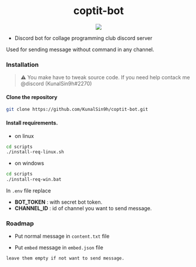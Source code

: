 <h1 align="center">coptit-bot</h1>
<p align="center">
  <img src="https://user-images.githubusercontent.com/82411321/177823799-7c34a3ad-047e-4605-8b2e-5803bdd2561f.png"/>
</p>

- Discord bot for collage programming club discord server

 Used for sending message without command in any channel.


### Installation

> :warning:  You make have to tweak source code. If you need help contack me @discord (KunalSin9h#2270)

#### Clone the repository
```bash
git clone https://github.com/KunalSin9h/coptit-bot.git
```

#### Install requirements.

- on linux
```bash
cd scripts
./install-req-linux.sh
```
- on windows
```bash
cd scripts
./install-req-win.bat
```

In ```.env``` file replace

- **BOT_TOKEN**  : with secret bot token.
- **CHANNEL_ID** : id of channel you want to send message.

### Roadmap

- Put normal message in ```content.txt``` file

- Put ```embed``` message in ```embed.json``` file

```leave them empty if not want to send message.```
